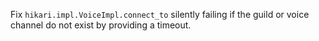 Fix `hikari.impl.VoiceImpl.connect_to` silently failing if the guild or voice channel do not exist by providing a timeout.
